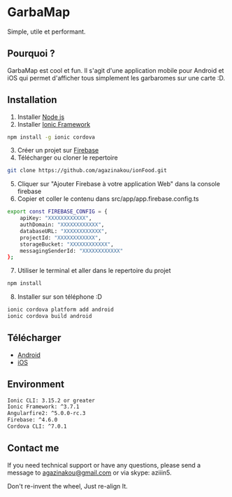 # GarbaMap

Simple, utile et performant.

## Pourquoi ?

GarbaMap est cool et fun. Il s'agit d'une application mobile pour Android et iOS qui permet d'afficher tous simplement les garbaromes sur une carte :D. 

## Installation
1. Installer [Node js](http://nodejs.org/)
2. Installer [Ionic Framework](https://ionicframework.com/)
```bash
npm install -g ionic cordova
```
3. Créer un projet sur [Firebase](https://firebase.google.com/)
4. Télécharger ou cloner le repertoire 
```bash
git clone https://github.com/agazinakou/ionFood.git
```
5. Cliquer sur "Ajouter Firebase à votre application Web" dans la console firebase
6. Copier et coller le contenu dans src/app/app.firebase.config.ts
```bash
export const FIREBASE_CONFIG = {
    apiKey: "XXXXXXXXXXXX",
    authDomain: "XXXXXXXXXXXX",
    databaseURL: "XXXXXXXXXXXX",
    projectId: "XXXXXXXXXXXX",
    storageBucket: "XXXXXXXXXXXX",
    messagingSenderId: "XXXXXXXXXXXX"
};
```
7. Utiliser le terminal et aller dans le repertoire du projet
```bash
npm install
```
8. Installer sur son téléphone :D
```bash
ionic cordova platform add android
ionic cordova build android
```

## Télécharger

 - [Android](https://www.google.com/)
 - [iOS](https://www.google.com/)

## Environment

```bash
Ionic CLI: 3.15.2 or greater
Ionic Framework: ^3.7.1
Angularfire2: ^5.0.0-rc.3
Firebase: ^4.6.0
Cordova CLI: ^7.0.1
```

## Contact me 

If you need technical support or have any questions, please send a message to agazinakou@gmail.com or via skype: aziiin5.

Don't re-invent the wheel, Just re-align It.